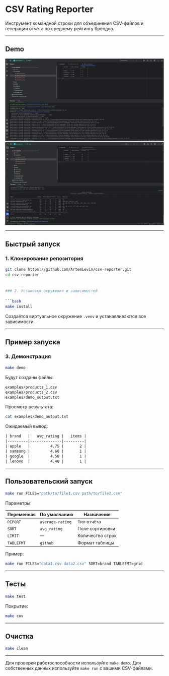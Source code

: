 # CSV Rating Reporter

Инструмент командной строки для объединения CSV-файлов и генерации отчёта по среднему рейтингу брендов.

---

## Demo

![Demo run](https://github.com/ArtemLevin/csv-reporter/blob/main/static/demo_01.png?raw=1)
![Demo test](https://github.com/ArtemLevin/csv-reporter/blob/main/static/demo_02.png?raw=1)

---

## Быстрый запуск

### 1. Клонирование репозитория
```bash
git clone https://github.com/ArtemLevin/csv-reporter.git
cd csv-reporter


### 2. Установка окружения и зависимостей

```bash
make install
```

Создаётся виртуальное окружение `.venv` и устанавливаются все зависимости.

---

## Пример запуска

### 3. Демонстрация

```bash
make demo
```

Будут созданы файлы:

```
examples/products_1.csv
examples/products_2.csv
examples/demo_output.txt
```

Просмотр результата:

```bash
cat examples/demo_output.txt
```

Ожидаемый вывод:

```
| brand   |   avg_rating |   items |
|---------|--------------|---------|
| apple   |         4.75 |       2 |
| samsung |         4.60 |       1 |
| google  |         4.50 |       1 |
| lenovo  |         4.40 |       1 |
```

---

## Пользовательский запуск

```bash
make run FILES="path/to/file1.csv path/to/file2.csv"
```

Параметры:

| Переменная | По умолчанию     | Назначение       |
| ---------- | ---------------- | ---------------- |
| `REPORT`   | `average-rating` | Тип отчёта       |
| `SORT`     | `avg_rating`     | Поле сортировки  |
| `LIMIT`    | —                | Количество строк |
| `TABLEFMT` | `github`         | Формат таблицы   |

Пример:

```bash
make run FILES="data1.csv data2.csv" SORT=brand TABLEFMT=grid
```

---

## Тесты

```bash
make test
```

Покрытие:

```bash
make cov
```

---

## Очистка

```bash
make clean
```

---

Для проверки работоспособности используйте `make demo`.
Для собственных данных используйте `make run` с вашими CSV-файлами.

```
```
